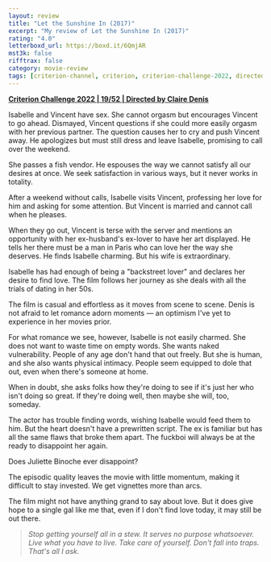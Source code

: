 ```yaml
---
layout: review
title: "Let the Sunshine In (2017)"
excerpt: "My review of Let the Sunshine In (2017)"
rating: "4.0"
letterboxd_url: https://boxd.it/6QmjAR
mst3k: false
rifftrax: false
category: movie-review
tags: [criterion-channel, criterion, criterion-challenge-2022, directed-by-women, written-by-women]
---
```


<b><a href="https://boxd.it/q4PJa/detail" target="_blank" rel="noopener">Criterion Challenge 2022 | 19/52 | Directed by Claire Denis</a></b>

Isabelle and Vincent have sex. She cannot orgasm but encourages Vincent to go ahead. Dismayed, Vincent questions if she could more easily orgasm with her previous partner. The question causes her to cry and push Vincent away. He apologizes but must still dress and leave Isabelle, promising to call over the weekend.

She passes a fish vendor. He espouses the way we cannot satisfy all our desires at once. We seek satisfaction in various ways, but it never works in totality.

After a weekend without calls, Isabelle visits Vincent, professing her love for him and asking for some attention. But Vincent is married and cannot call when he pleases.

When they go out, Vincent is terse with the server and mentions an opportunity with her ex-husband's ex-lover to have her art displayed. He tells her there must be a man in Paris who can love her the way she deserves. He finds Isabelle charming. But his wife is extraordinary.

Isabelle has had enough of being a "backstreet lover" and declares her desire to find love. The film follows her journey as she deals with all the trials of dating in her 50s.

The film is casual and effortless as it moves from scene to scene. Denis is not afraid to let romance adorn moments — an optimism I've yet to experience in her movies prior.

For what romance we see, however, Isabelle is not easily charmed. She does not want to waste time on empty words. She wants naked vulnerability. People of any age don't hand that out freely. But she is human, and she also wants physical intimacy. People seem equipped to dole that out, even when there's someone at home.

When in doubt, she asks folks how they're doing to see if it's just her who isn't doing so great. If they're doing well, then maybe she will, too, someday.

The actor has trouble finding words, wishing Isabelle would feed them to him. But the heart doesn't have a prewritten script. The ex is familiar but has all the same flaws that broke them apart. The fuckboi will always be at the ready to disappoint her again.

Does Juliette Binoche ever disappoint?

The episodic quality leaves the movie with little momentum, making it difficult to stay invested. We get vignettes more than arcs.

The film might not have anything grand to say about love. But it does give hope to a single gal like me that, even if I don't find love today, it may still be out there.<blockquote><i>Stop getting yourself all in a stew. It serves no purpose whatsoever. Live what you have to live. Take care of yourself. Don't fall into traps. That's all I ask.</i></blockquote>
